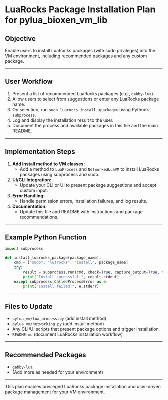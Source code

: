 # LuaRocks Package Installation Plan for pylua_bioxen_vm_lib

## Objective
Enable users to install LuaRocks packages (with sudo privileges) into the VM environment, including recommended packages and any custom package.

---

## User Workflow
1. Present a list of recommended LuaRocks packages (e.g., `gabby-lua`).
2. Allow users to select from suggestions or enter any LuaRocks package name.
3. On selection, run `sudo luarocks install <package>` using Python’s `subprocess`.
4. Log and display the installation result to the user.
5. Document the process and available packages in this file and the main README.

---

## Implementation Steps
1. **Add install method to VM classes:**
   - Add a method to `LuaProcess` and `NetworkedLuaVM` to install LuaRocks packages using subprocess and sudo.
2. **UI/CLI Integration:**
   - Update your CLI or UI to present package suggestions and accept custom input.
3. **Error Handling:**
   - Handle permission errors, installation failures, and log results.
4. **Documentation:**
   - Update this file and README with instructions and package recommendations.

---

## Example Python Function
```python
import subprocess

def install_luarocks_package(package_name):
    cmd = ["sudo", "luarocks", "install", package_name]
    try:
        result = subprocess.run(cmd, check=True, capture_output=True, text=True)
        print("Install successful:", result.stdout)
    except subprocess.CalledProcessError as e:
        print("Install failed:", e.stderr)
```

---

## Files to Update
- `pylua_vm/lua_process.py` (add install method)
- `pylua_vm/networking.py` (add install method)
- Any CLI/UI scripts that present package options and trigger installation
- `README.md` (document LuaRocks installation workflow)

---

## Recommended Packages
- `gabby-lua`
- (Add more as needed for your environment)

---

This plan enables privileged LuaRocks package installation and user-driven package management for your VM environment.
